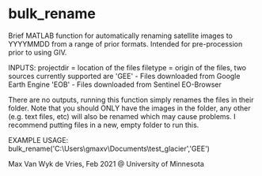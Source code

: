 # bulk_rename
Brief MATLAB function for automatically renaming satellite images to YYYYMMDD from a range of
prior formats. Intended for pre-procession prior to using GIV.

INPUTS:
projectdir = location of the files
filetype = origin of the files, two sources currently supported are
                'GEE'  - Files downloaded from Google Earth Engine
                'EOB'  - Files downloaded from Sentinel EO-Browser

There are no outputs, running this function simply renames the files in
their folder. Note that you should ONLY have the images in the folder,
any other (e.g. text files, etc) will also be renamed which may cause
problems. I recommend putting files in a new, empty folder to run this.

EXAMPLE USAGE:
bulk_rename('C:\Users\gmaxv\Documents\test_glacier','GEE')

Max Van Wyk de Vries, Feb 2021 @ University of Minnesota
